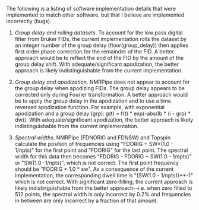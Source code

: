 The following is a listing of software implementation details that were 
implemented to match other software, but that I believe are implemented
incorrectly (bugs).

1. *Group delay and rolling datasets*. To account for the low pass digital 
   filter from Bruker FIDs, the current implementation rolls the dataset by
   an integer number of the group delay (floor(group_delay)) then applies 
   first order phase correction for the remainder of the FID. A better 
   approach would be to reflect the end of the FID by the amount of the group 
   delay shift. With adequate/significant apodization, the better approach
   is likely indistinguishable from the current implementation.

2. *Group delay and apodization*. NMRPipe does not appear to account for the
   group delay when apodizing FIDs. The group delay appears to be corrected only
   during Fourier transformation. A better approach would be to apply the
   group delay in the apodization and to use a time reversed apodization 
   function. For example, with exponential apodization and a group delay (grp):
   g(t) = f(t) * exp(-abs(lb * (i - grp) * dw)). With adequate/significant 
   apodization, the better approach is likely indistinguishable from the 
   current implementation.

3. *Spectral widths*. NMRPipe (FDNORIG and FDNSW) and Topspin calculate
   the position of frequencies using "FDORIG + SW*(1.0 - 1/npts)" for the first
   point and "FDORIG" for the last point. The spectral width for this data then
   becomes "FDORIG - FDORIG + SW(1.0 - 1/npts)" or "SW(1.0 -1/npts)", which is
   not correct. The first point frequency should be "FDORIG + 1.0 * sw". As a 
   consequence of the current implementation, the corresponding dwell time is 
   "(SW(1.0 - 1/npts))**-1" which is not correct. With significant 
   zero-filling, the current approach is likely indistinguishable from the 
   better approach--i.e. when zero filled to 512 points, the spectral width
   is only incorrect by 0.2% and frequencies in between are only incorrect by
   a fraction of that amount.
